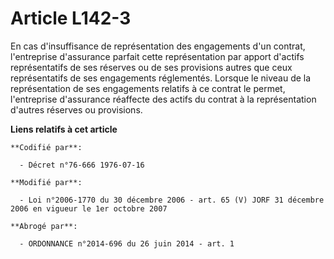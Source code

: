 # Article L142-3

En cas d'insuffisance de représentation des engagements d'un contrat, l'entreprise d'assurance parfait cette représentation
par apport d'actifs représentatifs de ses réserves ou de ses provisions autres que ceux représentatifs de ses engagements
réglementés. Lorsque le niveau de la représentation de ses engagements relatifs à ce contrat le permet, l'entreprise
d'assurance réaffecte des actifs du contrat à la représentation d'autres réserves ou provisions.

**Liens relatifs à cet article**

	**Codifié par**:

	  - Décret n°76-666 1976-07-16

	**Modifié par**:

	  - Loi n°2006-1770 du 30 décembre 2006 - art. 65 (V) JORF 31 décembre 2006 en vigueur le 1er octobre 2007

	**Abrogé par**:

	  - ORDONNANCE n°2014-696 du 26 juin 2014 - art. 1
